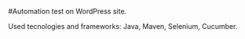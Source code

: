 #Automation test on WordPress site.

Used tecnologies and frameworks: Java, Maven, Selenium, Cucumber.